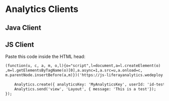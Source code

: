 # Analytics Clients

## Java Client

## JS Client

Paste this code inside the HTML head:

```html
(function(u, c, a, m, o,l){o="script",l=document,a=l.createElement(o)
,m=l.getElementsByTagName(o)[0],a.async=1,a.src=u,a.onload=c,
m.parentNode.insertBefore(a,m)})('https://js-liferayanalytics.wedeploy.io/js/analytics-all-min.js', function(){
    
    Analytics.create({ analyticsKey: 'MyAnalyticsKey', userId: 'id-test-js-client' });
    Analytics.send('view', 'Layout', { message: 'This is a test'});
});
```